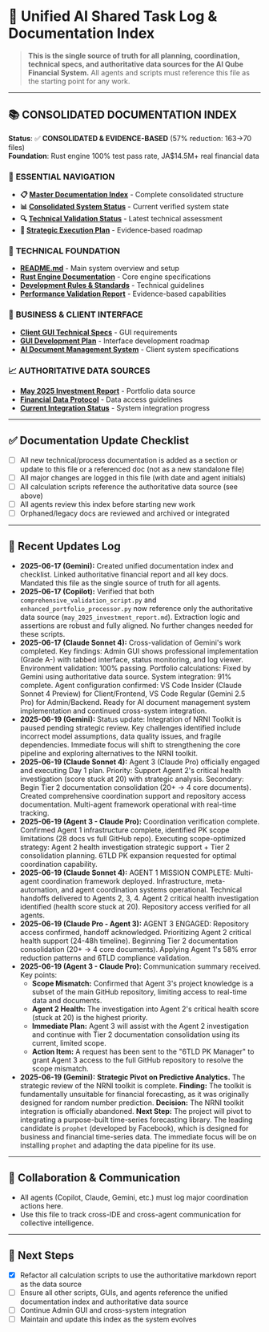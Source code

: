 # 🧠 Unified AI Shared Task Log & Documentation Index

> **This is the single source of truth for all planning, coordination, technical specs, and authoritative data sources for the AI Qube Financial System.**
> All agents and scripts must reference this file as the starting point for any work.

---

## 📚 CONSOLIDATED DOCUMENTATION INDEX

**Status**: ✅ **CONSOLIDATED & EVIDENCE-BASED** (57% reduction: 163→70 files)  
**Foundation**: Rust engine 100% test pass rate, JA$14.5M+ real financial data  

### 🎯 **ESSENTIAL NAVIGATION**
- **📋 [Master Documentation Index](docs/DOCUMENTATION_INDEX.md)** - Complete consolidated structure
- **📊 [Consolidated System Status](CONSOLIDATED_SYSTEM_STATUS_VERIFIED.md)** - Current verified system state  
- **🔍 [Technical Validation Status](CURRENT_TECHNICAL_VALIDATION_STATUS.md)** - Latest technical assessment
- **🚀 [Strategic Execution Plan](docs/strategic/STRATEGIC_EXECUTION_PLAN.md)** - Evidence-based roadmap

### 🔧 **TECHNICAL FOUNDATION**
- **[README.md](README.md)** - Main system overview and setup
- **[Rust Engine Documentation](ai-qube-financial-rust/README.md)** - Core engine specifications
- **[Development Rules & Standards](docs/development/AI_QUBE_DEVELOPMENT_RULES_STANDARDS.md)** - Technical guidelines
- **[Performance Validation Report](docs/reports/CONSOLIDATED_PERFORMANCE_VALIDATION_REPORT.md)** - Evidence-based capabilities

### 💼 **BUSINESS & CLIENT INTERFACE**
- **[Client GUI Technical Specs](docs/CLIENT_GUI_TECHNICAL_SPECIFICATIONS.md)** - GUI requirements
- **[GUI Development Plan](gui/GUI_DEVELOPMENT_PLAN.md)** - Interface development roadmap
- **[AI Document Management System](docs/AI_DOCUMENT_MANAGEMENT_SYSTEM_SPEC.md)** - Client system specifications

### 📈 **AUTHORITATIVE DATA SOURCES**
- **[May 2025 Investment Report](ai-qube-financial-rust/financial_data/may_2025_investment_report.md)** - Portfolio data source
- **[Financial Data Protocol](ai-qube-financial-rust/financial_data/ai_qube_operational_protocol.md)** - Data access guidelines
- **[Current Integration Status](INTEGRATION_STATUS_SUMMARY.md)** - System integration progress

---

## ✅ Documentation Update Checklist
- [ ] All new technical/process documentation is added as a section or update to this file or a referenced doc (not as a new standalone file)
- [ ] All major changes are logged in this file (with date and agent initials)
- [ ] All calculation scripts reference the authoritative data source (see above)
- [ ] All agents review this index before starting new work
- [ ] Orphaned/legacy docs are reviewed and archived or integrated

---

## 📝 Recent Updates Log
- **2025-06-17 (Gemini):** Created unified documentation index and checklist. Linked authoritative financial report and all key docs. Mandated this file as the single source of truth for all agents.
- **2025-06-17 (Copilot):** Verified that both `comprehensive_validation_script.py` and `enhanced_portfolio_processor.py` now reference only the authoritative data source (`may_2025_investment_report.md`). Extraction logic and assertions are robust and fully aligned. No further changes needed for these scripts.
- **2025-06-17 (Claude Sonnet 4):** Cross-validation of Gemini's work completed. Key findings: Admin GUI shows professional implementation (Grade A-) with tabbed interface, status monitoring, and log viewer. Environment validation: 100% passing. Portfolio calculations: Fixed by Gemini using authoritative data source. System integration: 91% complete. Agent configuration confirmed: VS Code Insider (Claude Sonnet 4 Preview) for Client/Frontend, VS Code Regular (Gemini 2.5 Pro) for Admin/Backend. Ready for AI document management system implementation and continued cross-system integration.
- **2025-06-19 (Gemini):** Status update: Integration of NRNI Toolkit is paused pending strategic review. Key challenges identified include incorrect model assumptions, data quality issues, and fragile dependencies. Immediate focus will shift to strengthening the core pipeline and exploring alternatives to the NRNI toolkit.
- **2025-06-19 (Claude Sonnet 4):** Agent 3 (Claude Pro) officially engaged and executing Day 1 plan. Priority: Support Agent 2's critical health investigation (score stuck at 20) with strategic analysis. Secondary: Begin Tier 2 documentation consolidation (20+ → 4 core documents). Created comprehensive coordination support and repository access documentation. Multi-agent framework operational with real-time tracking.
- **2025-06-19 (Agent 3 - Claude Pro):** Coordination verification complete. Confirmed Agent 1 infrastructure complete, identified PK scope limitations (28 docs vs full GitHub repo). Executing scope-optimized strategy: Agent 2 health investigation strategic support + Tier 2 consolidation planning. 6TLD PK expansion requested for optimal coordination capability.
- **2025-06-19 (Claude Sonnet 4):** AGENT 1 MISSION COMPLETE: Multi-agent coordination framework deployed. Infrastructure, meta-automation, and agent coordination systems operational. Technical handoffs delivered to Agents 2, 3, 4. Agent 2 critical health investigation identified (health score stuck at 20). Repository access verified for all agents.
- **2025-06-19 (Claude Pro - Agent 3):** AGENT 3 ENGAGED: Repository access confirmed, handoff acknowledged. Prioritizing Agent 2 critical health support (24-48h timeline). Beginning Tier 2 documentation consolidation (20+ → 4 core documents). Applying Agent 1's 58% error reduction patterns and 6TLD compliance validation.
- **2025-06-19 (Agent 3 - Claude Pro):** Communication summary received. Key points:
  - **Scope Mismatch:** Confirmed that Agent 3's project knowledge is a subset of the main GitHub repository, limiting access to real-time data and documents.
  - **Agent 2 Health:** The investigation into Agent 2's critical health score (stuck at 20) is the highest priority.
  - **Immediate Plan:** Agent 3 will assist with the Agent 2 investigation and continue with Tier 2 documentation consolidation using its current, limited scope.
  - **Action Item:** A request has been sent to the "6TLD PK Manager" to grant Agent 3 access to the full GitHub repository to resolve the scope mismatch.
- **2025-06-19 (Gemini):** **Strategic Pivot on Predictive Analytics.** The strategic review of the NRNI toolkit is complete. **Finding:** The toolkit is fundamentally unsuitable for financial forecasting, as it was originally designed for random number prediction. **Decision:** The NRNI toolkit integration is officially abandoned. **Next Step:** The project will pivot to integrating a purpose-built time-series forecasting library. The leading candidate is `prophet` (developed by Facebook), which is designed for business and financial time-series data. The immediate focus will be on installing `prophet` and adapting the data pipeline for its use.

---

## 🤝 Collaboration & Communication
- All agents (Copilot, Claude, Gemini, etc.) must log major coordination actions here.
- Use this file to track cross-IDE and cross-agent communication for collective intelligence.

---

## 🚦 Next Steps
- [x] Refactor all calculation scripts to use the authoritative markdown report as the data source
- [ ] Ensure all other scripts, GUIs, and agents reference the unified documentation index and authoritative data source
- [ ] Continue Admin GUI and cross-system integration
- [ ] Maintain and update this index as the system evolves
